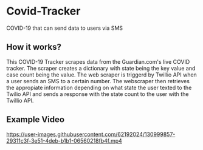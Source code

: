 



# Covid-Tracker
COVID-19 that can send data to users via SMS

## How it works? 

This COVID-19 Tracker scrapes data from the Guardian.com's live COVID tracker. The scraper creates a dictionary with state being the key value and case count being the value. The web scraper is triggerd by Twillio API when a user sends an SMS to a certain number. The webscraper then retrieves the appropiate information depending on what state the user texted to the Twilio API and sends a response with the state count to the user with the Twillio API. 

## Example Video 
https://user-images.githubusercontent.com/62192024/130999857-29311c3f-3e51-4deb-b1b1-06560218fb4f.mp4

